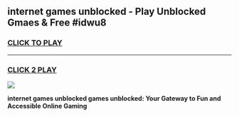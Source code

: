 
## internet games unblocked - Play Unblocked Gmaes & Free #idwu8
<h3>
<a href="https://news.freeplayer.one?title=internet_games_unblocked&ref=03M">CLICK TO PLAY</a></h3>
<hr>

<h3>
<a href="https://news.freeplayer.one?title=internet_games_unblocked&ref=03M">CLICK 2 PLAY</a>
  
</h3>

<a href="https://news.freeplayer.one?title=internet_games_unblocked&ref=03M"><img src="https://clearcache.store/games.png"></a>


**internet games unblocked games unblocked: Your Gateway to Fun and Accessible Online Gaming**
